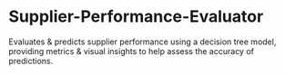 # Supplier-Performance-Evaluator
Evaluates &amp; predicts supplier performance using a decision tree model, providing metrics &amp; visual insights to help assess the accuracy of predictions.
